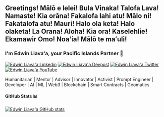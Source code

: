 <h2> Greetings! Mālō e lelei! Bula Vinaka! Talofa Lava! Namaste! Kia orāna! Fakalofa lahi atu! Mālo ni! Fakatalofa atu! Mauri! Halo ola keta! Halo olaketa! La Orana! Aloha! Kia ora! Kaselehlie! Ekamawir Omo! Noa'ia! Mālō te maʻuli! </h2>

<h3> I'm Edwin Liava'a, your Pacific Islands Partner 👋 </h3>
    
[![Edwin Liava'a Linkedin](https://img.shields.io/badge/LinkedIn-0077B5?style=for-the-badge&logo=linkedin&logoColor=white)](https://www.linkedin.com/in/edwin-liavaa/) 
[![Edwin Liava'a Devpost](https://img.shields.io/badge/Devpost-003E54?logo=devpost&logoColor=fff&style=for-the-badge)](https://devpost.com/etuini-liavaa) 
[![Edwin Liava'a Twitter](https://img.shields.io/badge/Twitter-1DA1F2?style=for-the-badge&logo=twitter&logoColor=white)](https://twitter.com/EdwinLiavaa)
[![Edwin Liava'a YouTube](https://img.shields.io/badge/YouTube-FF0000?style=for-the-badge&logo=youtube&logoColor=white)](https://www.youtube.com/channel/UCGCjdhzDBYgU0_YGznVqZQQ)

Humanitarian | Mentor | Advisor | Innovator | Activist | Prompt Engineer | Developer | AI | ML | Web3 | Blockchain | Smart Contracts | Geomatics

#### GitHub Stats 📊

[![Edwin Liava'a GitHub stats](https://github-readme-stats.vercel.app/api?username=EdwinLiavaa)](https://github.com/anuraghazra/github-readme-stats) 

<!--
**FidelChe/FidelChe** is a ✨ _special_ ✨ repository because its `README.md` (this file) appears on your GitHub profile.

Here are some ideas to get you started:

- 🔭 I’m currently working on ...
- 🌱 I’m currently learning ...
- 👯 I’m looking to collaborate on ...
- 🤔 I’m looking for help with ...
- 💬 Ask me about ...
- 📫 How to reach me: ...
- 😄 Pronouns: ...
- ⚡ Fun fact: ...
-->
